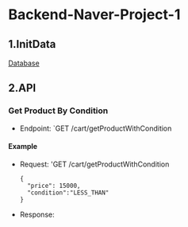 # Backend-Naver-Project-1
## 1.InitData

[Database](https://github.com/TieuLang/Backend-Naver-Project-1/blob/master/src/main/java/com/example/demo/config/Config.java)

## 2.API

### Get Product By Condition 
- Endpoint: `GET /cart/getProductWithCondition
#### Example
- Request: 'GET /cart/getProductWithCondition
  ```
  {
    "price": 15000,
    "condition":"LESS_THAN"
  }
  ```
- Response:
  ```
